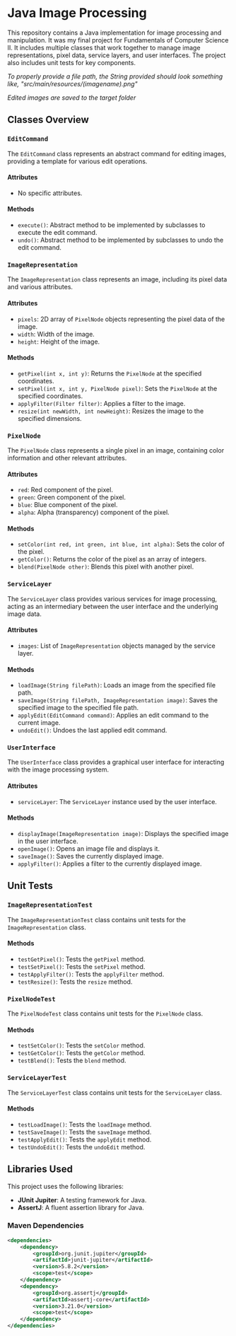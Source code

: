 # Java Image Processing

This repository contains a Java implementation for image processing and manipulation. It was my final project for Fundamentals of Computer Science II. It includes multiple classes that work together to manage image representations, pixel data, service layers, and user interfaces. The project also includes unit tests for key components.

*To properly provide a file path, the String provided should look something like, "src/main/resources/(imagename).png"*

*Edited images are saved to the target folder*

## Classes Overview

### `EditCommand`

The `EditCommand` class represents an abstract command for editing images, providing a template for various edit operations.

#### Attributes
- No specific attributes.

#### Methods
- `execute()`: Abstract method to be implemented by subclasses to execute the edit command.
- `undo()`: Abstract method to be implemented by subclasses to undo the edit command.

### `ImageRepresentation`

The `ImageRepresentation` class represents an image, including its pixel data and various attributes.

#### Attributes
- `pixels`: 2D array of `PixelNode` objects representing the pixel data of the image.
- `width`: Width of the image.
- `height`: Height of the image.

#### Methods
- `getPixel(int x, int y)`: Returns the `PixelNode` at the specified coordinates.
- `setPixel(int x, int y, PixelNode pixel)`: Sets the `PixelNode` at the specified coordinates.
- `applyFilter(Filter filter)`: Applies a filter to the image.
- `resize(int newWidth, int newHeight)`: Resizes the image to the specified dimensions.

### `PixelNode`

The `PixelNode` class represents a single pixel in an image, containing color information and other relevant attributes.

#### Attributes
- `red`: Red component of the pixel.
- `green`: Green component of the pixel.
- `blue`: Blue component of the pixel.
- `alpha`: Alpha (transparency) component of the pixel.

#### Methods
- `setColor(int red, int green, int blue, int alpha)`: Sets the color of the pixel.
- `getColor()`: Returns the color of the pixel as an array of integers.
- `blend(PixelNode other)`: Blends this pixel with another pixel.

### `ServiceLayer`

The `ServiceLayer` class provides various services for image processing, acting as an intermediary between the user interface and the underlying image data.

#### Attributes
- `images`: List of `ImageRepresentation` objects managed by the service layer.

#### Methods
- `loadImage(String filePath)`: Loads an image from the specified file path.
- `saveImage(String filePath, ImageRepresentation image)`: Saves the specified image to the specified file path.
- `applyEdit(EditCommand command)`: Applies an edit command to the current image.
- `undoEdit()`: Undoes the last applied edit command.

### `UserInterface`

The `UserInterface` class provides a graphical user interface for interacting with the image processing system.

#### Attributes
- `serviceLayer`: The `ServiceLayer` instance used by the user interface.

#### Methods
- `displayImage(ImageRepresentation image)`: Displays the specified image in the user interface.
- `openImage()`: Opens an image file and displays it.
- `saveImage()`: Saves the currently displayed image.
- `applyFilter()`: Applies a filter to the currently displayed image.

## Unit Tests

### `ImageRepresentationTest`

The `ImageRepresentationTest` class contains unit tests for the `ImageRepresentation` class.

#### Methods
- `testGetPixel()`: Tests the `getPixel` method.
- `testSetPixel()`: Tests the `setPixel` method.
- `testApplyFilter()`: Tests the `applyFilter` method.
- `testResize()`: Tests the `resize` method.

### `PixelNodeTest`

The `PixelNodeTest` class contains unit tests for the `PixelNode` class.

#### Methods
- `testSetColor()`: Tests the `setColor` method.
- `testGetColor()`: Tests the `getColor` method.
- `testBlend()`: Tests the `blend` method.

### `ServiceLayerTest`

The `ServiceLayerTest` class contains unit tests for the `ServiceLayer` class.

#### Methods
- `testLoadImage()`: Tests the `loadImage` method.
- `testSaveImage()`: Tests the `saveImage` method.
- `testApplyEdit()`: Tests the `applyEdit` method.
- `testUndoEdit()`: Tests the `undoEdit` method.

## Libraries Used

This project uses the following libraries:

- **JUnit Jupiter**: A testing framework for Java.
- **AssertJ**: A fluent assertion library for Java.

### Maven Dependencies

```xml
<dependencies>
    <dependency>
        <groupId>org.junit.jupiter</groupId>
        <artifactId>junit-jupiter</artifactId>
        <version>5.8.2</version>
        <scope>test</scope>
    </dependency>
    <dependency>
        <groupId>org.assertj</groupId>
        <artifactId>assertj-core</artifactId>
        <version>3.21.0</version>
        <scope>test</scope>
    </dependency>
</dependencies>